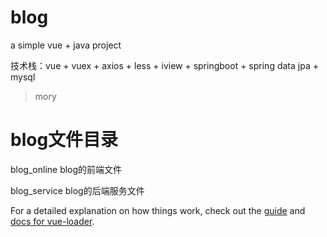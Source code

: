 # blog

 a simple vue + java project
 
 技术栈：vue + vuex + axios + less + iview + springboot + spring data jpa + mysql
 
> mory

 # blog文件目录
 
  blog_online blog的前端文件
  
  blog_service blog的后端服务文件

For a detailed explanation on how things work, check out the [guide](http://vuejs-templates.github.io/webpack/) and [docs for vue-loader](http://vuejs.github.io/vue-loader).

